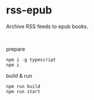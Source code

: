 # rss-epub
Archive RSS feeds to epub books.

<br/>

prepare
```shell
npm i -g typescript
npm i
```

build & run
```shell
npm run build
npm run start
```